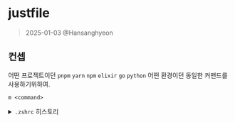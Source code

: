 # justfile

> 2025-01-03 @Hansanghyeon

## 컨셉

어떤 프로젝트이던 `pnpm` `yarn` `npm` `elixir` `go` `python` 어떤 환경이던 동일한 커맨드를 사용하기위하여.

`m <command>`

<details>
<summary><code>.zshrc</code> 히스토리</summary>

```
m() {
    if [ "$1" = "dev" ]; then
        just dev
    elif [ "$1" = "storybook" ]; then
        just storybook
    else
        just cmd "$@"
    fi
}
```

just에서 쉘 스크립트 블록을 이용해 해당 분기를 구현할 수 있다.

```
run *args:
    {{MANAGER}} {{args}}

cmd +args='':
    #!/usr/bin/env bash

    # args를 배열로 파싱
    # 공백 기준으로 잘라 ARGS라는 배열에 담음
    read -ra ARGS <<< "{{args}}"

    # 첫 번째 인자를 subcmd로
    subcmd="${ARGS[0]}"

    # 첫 번째 인자를 제거한 나머지를 ARGS로 다시 할당
    ARGS=("${ARGS[@]:1}")

    case "$subcmd" in
      example)
        just example
        ;;
      *)
        # (첫 인자 + 나머지 인자들)을 전부 just run으로 전달
        just run "$subcmd" "${ARGS[@]}"
        ;;
    esac
```

이제 미리 정의된 커맨드로 사용하고싶다면 `cmd`에서 케이스를 분기해주면된다.

</details>

